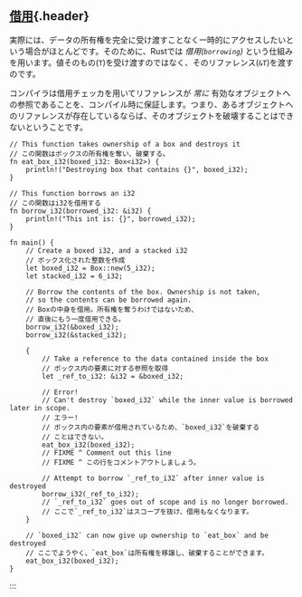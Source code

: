 ## [借用](#借用){.header}

実際には、データの所有権を完全に受け渡すことなく一時的にアクセスしたいという場合がほとんどです。そのために、Rustでは
*借用(`borrowing`)*
という仕組みを用います。値そのもの(`T`)を受け渡すのではなく、そのリファレンス(`&T`)を渡すのです。

コンパイラは借用チェッカを用いてリファレンスが *常に*
有効なオブジェクトへの参照であることを、コンパイル時に保証します。つまり、あるオブジェクトへのリファレンスが存在しているならば、そのオブジェクトを破壊することはできないということです。

    // This function takes ownership of a box and destroys it
    // この関数はボックスの所有権を奪い、破棄する。
    fn eat_box_i32(boxed_i32: Box<i32>) {
        println!("Destroying box that contains {}", boxed_i32);
    }

    // This function borrows an i32
    // この関数はi32を借用する
    fn borrow_i32(borrowed_i32: &i32) {
        println!("This int is: {}", borrowed_i32);
    }

    fn main() {
        // Create a boxed i32, and a stacked i32
        // ボックス化された整数を作成
        let boxed_i32 = Box::new(5_i32);
        let stacked_i32 = 6_i32;

        // Borrow the contents of the box. Ownership is not taken,
        // so the contents can be borrowed again.
        // Boxの中身を借用。所有権を奪うわけではないため、
        // 直後にもう一度借用できる。
        borrow_i32(&boxed_i32);
        borrow_i32(&stacked_i32);

        {
            // Take a reference to the data contained inside the box
            // ボックス内の要素に対する参照を取得
            let _ref_to_i32: &i32 = &boxed_i32;

            // Error!
            // Can't destroy `boxed_i32` while the inner value is borrowed later in scope.
            // エラー!
            // ボックス内の要素が借用されているため、`boxed_i32`を破棄する
            // ことはできない。
            eat_box_i32(boxed_i32);
            // FIXME ^ Comment out this line
            // FIXME ^ この行をコメントアウトしましょう。

            // Attempt to borrow `_ref_to_i32` after inner value is destroyed
            borrow_i32(_ref_to_i32);
            // `_ref_to_i32` goes out of scope and is no longer borrowed.
            // ここで`_ref_to_i32`はスコープを抜け、借用もなくなります。
        }

        // `boxed_i32` can now give up ownership to `eat_box` and be destroyed
        // ここでようやく、`eat_box`は所有権を移譲し、破棄することができます。
        eat_box_i32(boxed_i32);
    }
:::

